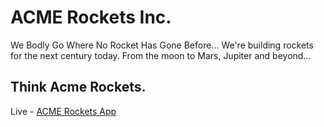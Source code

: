 # ACME Rockets Inc.

We Bodly Go Where No Rocket Has Gone Before...
We're building rockets for the next century today. From the moon to Mars, Jupiter and beyond...

## Think Acme Rockets.

Live - [ACME Rockets App](https://acme-rockets-jnoh.onrender.com/)